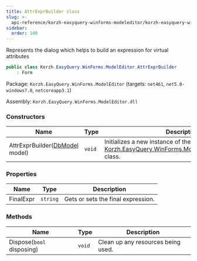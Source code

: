 ```yaml
---
title: AttrExprBuilder class
slug: >-
  api-reference/korzh-easyquery-winforms-modeleditor/korzh-easyquery-winforms-modeleditor-namespace/attrexprbuilder-class
sidebar:
  order: 100
---
```


Represents the dialog which helps to build an expression for virtual attributes
```csharp
public class Korzh.EasyQuery.WinForms.ModelEditor.AttrExprBuilder
    : Form

```
Package: `Korzh.EasyQuery.WinForms.ModelEditor` (targets: `net461`, `net5.0-windows7.0`, `netcoreapp3.1`)

Assembly: `Korzh.EasyQuery.WinForms.ModelEditor.dll`

### Constructors

| Name | Type | Description | 
| --- | --- | --- | 
| AttrExprBuilder([DbModel](///easyquery/docs/api-reference/korzh-easyquery-db/korzh-easyquery-db-namespace/dbmodel-class) model) | `void` | Initializes a new instance of the [Korzh.EasyQuery.WinForms.ModelEditor.AttrExprBuilder](///easyquery/docs/api-reference/korzh-easyquery-winforms-modeleditor/korzh-easyquery-winforms-modeleditor-namespace/attrexprbuilder-class) class. | 


### Properties

| Name | Type | Description | 
| --- | --- | --- | 
| FinalExpr | `string` | Gets or sets the final expression. | 


### Methods

| Name | Type | Description | 
| --- | --- | --- | 
| Dispose(`bool` disposing) | `void` | Clean up any resources being used. |
